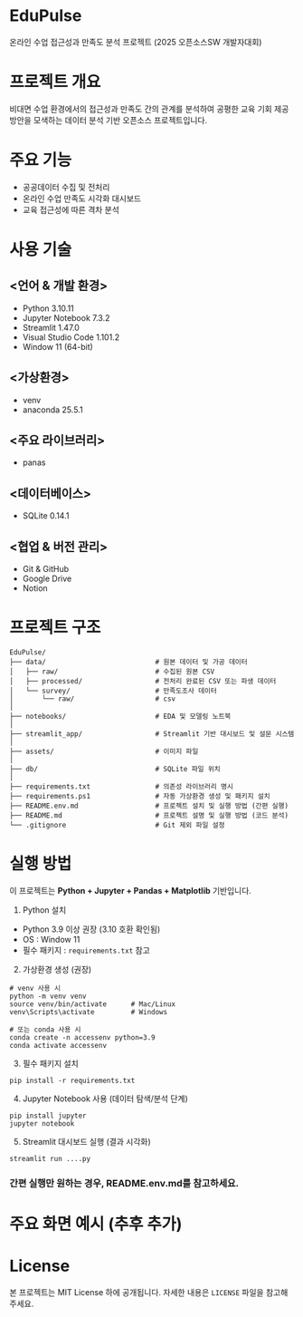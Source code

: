 # EduPulse

온라인 수업 접근성과 만족도 분석 프로젝트 (2025 오픈소스SW 개발자대회)

# 프로젝트 개요

비대면 수업 환경에서의 접근성과 만족도 간의 관계를 분석하여 공평한 교육 기회 제공 방안을 모색하는 데이터 분석 기반 오픈소스 프로젝트입니다.

# 주요 기능

- 공공데이터 수집 및 전처리
- 온라인 수업 만족도 시각화 대시보드
- 교육 접근성에 따른 격차 분석

# 사용 기술

## <언어 & 개발 환경>
- Python 3.10.11
- Jupyter Notebook 7.3.2
- Streamlit 1.47.0
- Visual Studio Code 1.101.2
- Window 11 (64-bit)

## <가상환경>
- venv
- anaconda 25.5.1

## <주요 라이브러리>
- panas

## <데이터베이스>
- SQLite 0.14.1

## <협업 & 버전 관리>
- Git & GitHub
- Google Drive
- Notion

# 프로젝트 구조
```
EduPulse/
├── data/                           # 원본 데이터 및 가공 데이터
│   ├── raw/                        # 수집된 원본 CSV
│   ├── processed/                  # 전처리 완료된 CSV 또는 파생 데이터
│   └── survey/                     # 만족도조사 데이터
│       └── raw/                    # csv
│
├── notebooks/                      # EDA 및 모델링 노트북
│
├── streamlit_app/                  # Streamlit 기반 대시보드 및 설문 시스템
│
├── assets/                         # 이미지 파일
│
├── db/                             # SQLite 파일 위치
│
├── requirements.txt                # 의존성 라이브러리 명시
├── requirements.ps1                # 자동 가상환경 생성 및 패키지 설치
├── README.env.md                   # 프로젝트 설치 및 실행 방법 (간편 실행)
├── README.md                       # 프로젝트 설명 및 실행 방법 (코드 분석)
└── .gitignore                      # Git 제외 파일 설정
```
# 실행 방법

이 프로젝트는 **Python + Jupyter + Pandas + Matplotlib** 기반입니다.

1. Python 설치
- Python 3.9 이상 권장 (3.10 호환 확인됨)
- OS : Window 11
- 필수 패키지 : `requirements.txt` 참고

2. 가상환경 생성 (권장)
```
# venv 사용 시
python -m venv venv
source venv/bin/activate      # Mac/Linux
venv\Scripts\activate         # Windows

# 또는 conda 사용 시
conda create -n accessenv python=3.9
conda activate accessenv
```
3. 필수 패키지 설치
```
pip install -r requirements.txt
```
4. Jupyter Notebook 사용 (데이터 탐색/분석 단계)
```
pip install jupyter
jupyter notebook
```
5. Streamlit 대시보드 실행 (결과 시각화)
```
streamlit run ....py
```

### 간편 실행만 원하는 경우, README.env.md를 참고하세요.

# 주요 화면 예시 (추후 추가)

# License
본 프로젝트는 MIT License 하에 공개됩니다. 자세한 내용은 `LICENSE` 파일을 참고해주세요.
